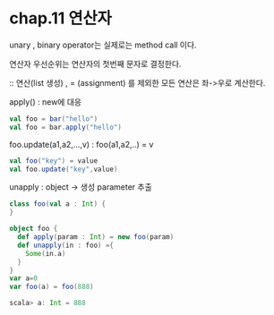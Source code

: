 # chap.11 연산자
unary , binary operator는 실제로는 method call 이다.

연산자 우선순위는 연산자의 첫번째 문자로 결정한다.

:: 연산(list 생성) , = (assignment) 를 제외한 모든 연산은 좌->우로 계산한다.

apply() : new에 대응
```scala
val foo = bar("hello")
val foo = bar.apply("hello")
```

foo.update(a1,a2,...,v) : foo(a1,a2,..) = v
```scala
val foo("key") = value
val foo.update("key",value)
```

unapply : object -> 생성 parameter 추출
```scala
class foo(val a : Int) {
}

object foo {
  def apply(param : Int) = new foo(param)
  def unapply(in : foo) ={
    Some(in.a)
  }
}
var a=0
var foo(a) = foo(888)

scala> a: Int = 888
```
